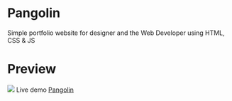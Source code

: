 # Pangolin

Simple portfolio website for designer and the Web Developer using HTML, CSS & JS

# Preview

<img src="preview/preview.gif">
Live demo <a href="https://50um3n.github.io/Pangolin/">Pangolin</a>
